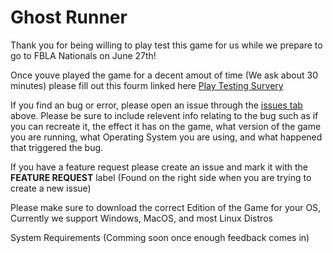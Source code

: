 # Ghost Runner

 Thank you for being willing to play test this game for us while we prepare to go to FBLA Nationals on June 27th!
 
 Once youve played the game for a decent amout of time (We ask about 30 minutes) please fill out this fourm linked here [Play Testing Survery](https://docs.google.com/forms/d/e/1FAIpQLSftqizpfbxrxnLpRwKRjgkX0Zo-uffnSftuTTqxIiQSxUPd1g/viewform?usp=pp_url)
 
 If you find an bug or error, please open an issue through the [issues tab](https://github.com/brysoncotton/ghost-runner/issues) above. Please be sure to include relevent info relating to the bug such as if you can recreate it, the effect it has on the game, what version of the game you are running, what Operating System you are using, and what happened that triggered the bug. 
 
 If you have a feature request please create an issue and mark it with the **FEATURE REQUEST** label (Found on the right side when you are trying to create a new issue)
 
 Please make sure to download the correct Edition of the Game for your OS, Currently we support Windows, MacOS, and most Linux Distros
 
 
 System Requirements
 (Comming soon once enough feedback comes in)
